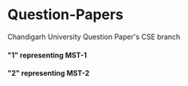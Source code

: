 # Question-Papers
Chandigarh University Question Paper's CSE branch
#### "1" representing MST-1
#### "2" representing MST-2
